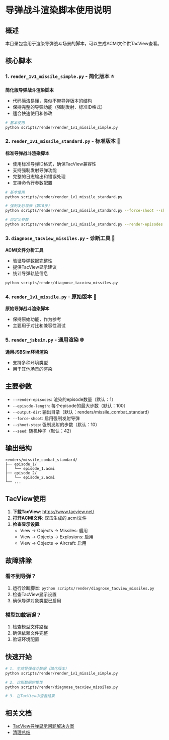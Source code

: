 # 导弹战斗渲染脚本使用说明

## 概述

本目录包含用于渲染导弹战斗场景的脚本，可以生成ACMI文件供TacView查看。

## 核心脚本

### 1. `render_1v1_missile_simple.py` - 简化版本 ⭐
**简化版导弹战斗渲染脚本**
- 代码简洁易懂，类似不带导弹版本的结构
- 保持完整的导弹功能（强制发射、标准ID格式）
- 适合快速使用和修改

```bash
# 基本使用
python scripts/render/render_1v1_missile_simple.py
```

### 2. `render_1v1_missile_standard.py` - 标准版本 🔧
**标准导弹战斗渲染脚本**
- 使用标准导弹ID格式，确保TacView兼容性
- 支持强制发射导弹功能
- 完整的日志输出和错误处理
- 支持命令行参数配置

```bash
# 基本使用
python scripts/render/render_1v1_missile_standard.py

# 强制发射导弹（第10步）
python scripts/render/render_1v1_missile_standard.py --force-shoot --shoot-step 10

# 自定义参数
python scripts/render/render_1v1_missile_standard.py --render-episodes 3 --episode-length 200
```

### 3. `diagnose_tacview_missiles.py` - 诊断工具 🔧
**ACMI文件分析工具**
- 验证导弹数据完整性
- 提供TacView显示建议
- 统计导弹轨迹信息

```bash
python scripts/render/diagnose_tacview_missiles.py
```

### 4. `render_1v1_missile.py` - 原始版本 📜
**原始导弹战斗渲染脚本**
- 保持原始功能，作为参考
- 主要用于对比和兼容性测试

### 5. `render_jsbsim.py` - 通用渲染 🌐
**通用JSBSim环境渲染**
- 支持多种环境类型
- 用于其他场景的渲染

## 主要参数

- `--render-episodes`: 渲染的episode数量（默认：1）
- `--episode-length`: 每个episode的最大步数（默认：100）
- `--output-dir`: 输出目录（默认：renders/missile_combat_standard）
- `--force-shoot`: 启用强制发射导弹
- `--shoot-step`: 强制发射的步数（默认：10）
- `--seed`: 随机种子（默认：42）

## 输出结构

```
renders/missile_combat_standard/
├── episode_1/
│   └── episode_1.acmi
├── episode_2/
│   └── episode_2.acmi
└── ...
```

## TacView使用

1. **下载TacView**: https://www.tacview.net/
2. **打开ACMI文件**: 双击生成的.acmi文件
3. **检查显示设置**:
   - View -> Objects -> Missiles: 启用
   - View -> Objects -> Explosions: 启用
   - View -> Objects -> Aircraft: 启用

## 故障排除

### 看不到导弹？
1. 运行诊断脚本: `python scripts/render/diagnose_tacview_missiles.py`
2. 检查TacView显示设置
3. 确保导弹对象类型已启用

### 模型加载错误？
1. 检查模型文件路径
2. 确保依赖文件完整
3. 验证环境配置

## 快速开始

```bash
# 1. 生成导弹战斗数据（简化版本）
python scripts/render/render_1v1_missile_simple.py

# 2. 诊断数据完整性
python scripts/render/diagnose_tacview_missiles.py

# 3. 在TacView中查看结果
```

## 相关文档

- [TacView导弹显示问题解决方案](../renders/TACVIEW_MISSILE_DISPLAY_FIX.md)
- [清理总结](CLEANUP_SUMMARY.md) 